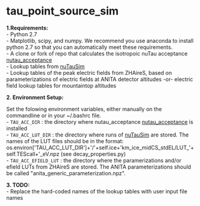 # tau_point_source_sim

**1.Requirements:**  
	- Python 2.7  
	- Matplotlib, scipy, and numpy. We recommend you use anaconda to install python 2.7 so that you can automatically meet these requirements.  
	- A clone or fork of repo that calculates the isotropoic nuTau acceptance [nutau_acceptance](https://github.com/swissel/nutau_acceptance)   
	- Lookup tables from [nuTauSim](https://github.com/harmscho/NuTauSim/)   
	- Lookup tables of the peak electric fields from ZHAireS, based on parameterizations of electric fields at ANITA detector altitudes -or- electric field lookup tables for mountaintop altitudes  

**2. Environment Setup:**  

Set the folowing environment variables, either manually on the commandline or in your ~/.bashrc file.   
	- `TAU_ACC_DIR` : the directory where nutau_acceptance [nutau_acceptance](https://github.com/swissel/nutau_acceptance)  is installed  
	- `TAU_ACC_LUT_DIR` : the directory where runs of [nuTauSim](https://github.com/harmscho/NuTauSim/) are stored. The names of the LUT files should be in the format: os.environ['TAU_ACC_LUT_DIR']+'/'+self.ice+'km_ice_midCS_stdEL/LUT_'+self.TEScall+'_eV.npz (see decay_properties.py)  
	- `TAU_ACC_EFIELD_LUT` : the directory where the paramerizations and/or efield LUTs from ZHAireS are stored. The ANITA parameterizations should be called "anita_generic_parameterization.npz".   

**3. TODO:**  
	- Replace the hard-coded names of the lookup tables with user input file names  


